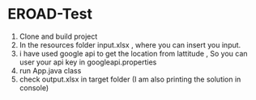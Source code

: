 # EROAD-Test

1) Clone and build project
2) In the resources folder input.xlsx , where you can insert you input.
3) i have used google api to get the location from lattitude , So you can user your api key in googleapi.properties
4) run App.java class 
5) check output.xlsx in target folder (I am also printing the solution in console)

